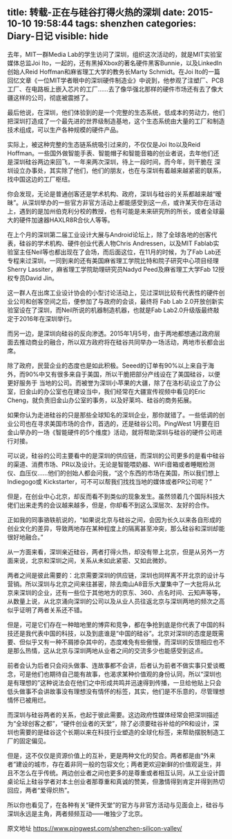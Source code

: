 title: 转载-正在与硅谷打得火热的深圳
date: 2015-10-10 19:58:44
tags: shenzhen
categories: Diary-日记
visible: hide
---

<meta name="referrer" content="no-referrer" />

去年，MIT一群Media Lab的学生访问了深圳，组织这次活动的，就是MIT实验室媒体总监Joi Ito，一起的，还有黑掉Xbox的著名硬件黑客Bunnie，以及LinkedIn创始人Reid Hoffman和麻省理工大学的教务长Marty Schmidt。在Joi Ito的一篇回忆文章《一位MIT学者眼中的深圳硬件制造业》中说到，他参观了注塑厂、PCB工厂、在电路板上嵌入芯片的工厂……去了像华强北那样的硬件市场还有去了像大疆这样的公司，彻底被震撼了。

最后他说，在深圳，他们体验到的是一个完整的生态系统，低成本的劳动力，他们把深圳打造成了一个最先进的世界级制造基地，这个生态系统由大量的工厂和制造技术组成，可以生产各种规模的硬件产品。

<!-- more -->

实际上，被这种完整的生态链系统吸引过来的，不仅仅是Joi Ito以及Reid Hoffman。一些国外做智能手表、智能帽子和智能音箱的创业者说，去年他们还是深圳硅谷两边来回飞，一年来两次深圳，待上一段时间，而今年，则干脆在 深圳设立办事处，其实除了他们，他们的朋友，也在与深圳有着越来越紧密的联系，找中国这边的工厂枢纽。

你会发现，无论是普通创客还是学术机构、政府，深圳与硅谷的关系都越来越“暧昧”。从深圳举办的一些官方非官方活动上都能感受到这一点，或许某天你在活动上，遇到的是加州伯克利分校的教授，也有可能是未来研究所的所长，或者全球最大的硬件加速器HAXLR8R合伙人等等。

在上个月的深圳第二届工业设计大展与Android论坛上，除了全球各地的创客代表，硅谷的学术机构、硬件创业代表人物Chris Andressen，以及MIT Fablab实验室主任Neil等也都出现在了会场，而后面这位，在11月的时候，为了Fab Lab还专程来过深圳，一同到来的还有美国麻省理工学院比特和院子研究中心项目经理Sherry Lassiter，麻省理工学院助理研究员Nadyd Peed及麻省理工大学Fab 12授权专员David Jin。

这一群人在出席工业设计协会的小型讨论活动上，见过深圳比较有代表性的硬件创业公司和创客空间之后，便参加了与政府的会谈，最终将 Fab Lab 2.0开放创新实验室设在了深圳，而Neil所说的机器制造机器，也就是Fab Lab2.0升级版最终敲定于2016年在深圳举行。

而另一边，是深圳向硅谷的反向渗透。2015年1月5号，由于两地都想通过政府层面去推动商业的融合，所以双方政府将在硅谷共同举办一场活动，两地市长都会出席。

除了政府，民营企业的态度也是如此积极。Seeed的订单有90%以上来自于海外，而90%中又有很多来自于美国，所以干脆把部分产线设在了美国硅谷，以便更好服务于 当地的公司。而被誉为深圳小苹果的大疆，除了在洛杉矶设立了办公室，旧金山的办公室也在建设当中，我们经常在大疆宣传视频中看见的Eric Cheng，就负责旧金山办公室的事务，以及好莱坞、硅谷的商务拓展。

如果你认为走进硅谷的只是那些全球知名的深圳企业，那你就错了。一些低调的创业公司也在寻求美国市场的合作，首选的，还是硅谷公司。PingWest 1月要在旧金山举办的一场《智能硬件的5个维度》活动，就将帮助深圳与硅谷的硬件公司进行对接。

可以说，硅谷的公司主要看中的是深圳的供应链，而深圳的公司更多的是看中硅谷的渠道、消费市场、PR以及设计。无论是智能喂奶器、WiFi音箱或者睡眠检测仪、血压仪……他们的创始人都会问我，“这个东西的市场在美国，所以我们想上Indiegogo或 Kickstarter，可不可以帮我们找找当地的媒体或者PR公司呢？”

但是，在创业中心北京，却反而看不到类似的现象发生。虽然领着几个国际科技大佬们出来走秀的会议越来越多，但是，你却看不到这么深层次、友好的合作。

正如我的同事骆轶航说的，“如果说北京与硅谷之间，会因为长久以来各自形成的创业文化的差异，导致两地存在某种程度上的隔离甚至冲突，那么硅谷和深圳却能很好地融合。”

从一方面来看，深圳亲近硅谷，两者打得火热，却没有带上北京，但是从另外一方面来说，北京和深圳之间，关系从未如此紧密、又如此微妙。

两者之间是彼此需要的：北京需要深圳的供应链，深圳也同样离不开北京的设计与营销。所以深圳与北京之间来往甚密，除去南山A8音乐大厦集中了一大批将从北京来深圳的企业，还有一些位于其他地方的京东、360、点名时间、云知声等等，从数量上说，从北京涌向深圳的公司以及从业人员往返北京与深圳两地的频次之高似乎证明了两者关系还不错。

但是，可是它们存在一种暗地里的博弈和竞争，都在争抢到底是你代表了中国的科技还是我代表中国的科技，以及到底谁是“中国的硅谷”。北京对深圳的态度是既需要、但似乎又有一种不屑掺杂其中的，态度难免有些傲慢，而深圳的反馈相应也不是那么热情，这从北京与深圳两地从业者之间的交流多少也能感受到这点。

前者会认为后者只会闷头做事、连故事都不会讲，后者认为前者不做实事只爱谈概念，可是他们也期待自己能有故事，也渴求某种价值观的身份认同，所以“深圳也是有理想的”这种说法会在他们之中形成共鸣并迅速得到传播，一旦给他贴上只会低头做事不会讲故事没有理想没有情怀的标签，其实，他们是不乐意的，尽管理想情怀已被用烂。

而深圳与硅谷两者的关系，也起于彼此需要。这边政府性媒体经常会把深圳描述为“全球创客之都”，“硬件创业者的天堂”，除了必须要硅谷补给的PR和设计，深圳也需要的是硅谷这个长期以来在科技行业塑造的全球化标签，来帮助摆脱制造工厂的固定偏见。

但是，这不仅仅是资源价值上的互补，更是两种文化的契合。两者都是由“外来者”建设的城市，存在着非同一般的包容文化；两者更欢迎新鲜的价值观诞生，并且不怎么在乎传统。两边创业者之间也更多的是尊重或者相互认同，从工业设计圆桌论坛上硅谷学者对本土创业者那尊重和真诚的赞美，但激情得到肯定并得到热切回应，两者“爱得炽热”。

所以你也看见了，在各种有关“硬件天堂”的官方与非官方活动与见面会上，硅谷与深圳永远是主角，两者频频互动——唯独少了北京。

原文地址 https://www.pingwest.com/shenzhen-silicon-valley/